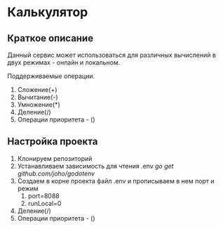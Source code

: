 <H1>Калькулятор</H1>

<h2>Краткое описание</h2>
<p>Данный сервис может использоваться для различных вычислений в двух режимах - онлайн и локальном.</p>
<p>Поддерживаемые операции.
<ol>
  <li>Сложение(+)</li>
  <li>Вычитание(-)</li>
  <li>Умножение(*)</li>
  <li>Деление(/)</li>
  <li>Операции приоритета - ()</li>
</ol>
</p>

<h2>Настройка проекта</h2>
<ol>
  <li>Клонируем репозиторий</li>
  <li>Устанавливаем зависимость для чтения .env <i>go get github.com/joho/godotenv</i></li>
  <li>Создаем в корне проекта файл .env и прописываем в нем порт и режим
  <ol>
    <li>port=8088</li>
    <li>runLocal=0</li>
  </ol>
  </li>
  <li>Деление(/)</li>
  <li>Операции приоритета - ()</li>
</ol>
